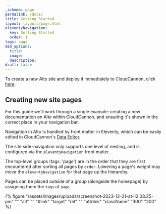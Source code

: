 ```yaml
---
_schema: page
permalink: /docs/
title: Getting Started
layout: layouts/page.html
eleventyNavigation:
  key: Getting Started
  order: 1
tags: page
SEO_options:
  title:
  image:
  description:
draft: false
---
```

To create a new Alto site and deploy it immediately to CloudCannon, click <a target="_blank" rel="noopener" href="https://app.cloudcannon.com/register#sites/connect/github/CloudCannon/alto-eleventy-template">here</a>.

## Creating new site pages

For this guide we'll work through a single example: creating a new documentation on Alto within CloudCannon, and ensuring it's shown in the correct place in your navigation bar.

Navigation in Alto is handled by front matter in Eleventy, which can be easily edited in CloudCannon's <a target="_blank" rel="noopener" href="https://cloudcannon.com/documentation/articles/introducing-the-data-editor/">Data Editor</a>.

The site side-navigation only supports one level of nesting, and is configured via the `eleventyNavigation` front matter.

The top-level groups (tags: 'page') are in the order that they are first encountered after sorting all pages by `order`. Lowering a page's weight may move the `eleventyNavigation` for that page up the hierarchy.

Pages can be placed outside of a group (alongside the homepage) by assigning them the `tags` of `page`.

{% figure "/assets/images/uploads/screenshot-2023-12-21-at-12.08.25-pm" "" "alt" "" "#link" "target" "rel" "" "attrlink" "className" "300" "200" %}

